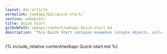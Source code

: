 ```yaml
---
layout: doc-article
permalink: /webapi/b2c/quick-start/
section: webapib2c
title: Quick Start
gitHubPath: webapi/content/webapi-Quick-start.md
description: "This Quick Start contains examples (single objects, collections, geo-json object) of curl requests to Groupe PSA’s REST APIs."
---
```

{% include_relative content/webapi-Quick-start.md %}
